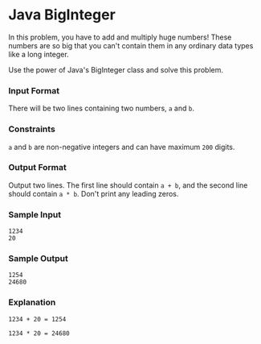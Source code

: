 # Java BigInteger

In this problem, you have to add and multiply huge numbers! These numbers are so big that you can't contain them in any 
ordinary data types like a long integer.

Use the power of Java's BigInteger class and solve this problem.

### Input Format

There will be two lines containing two numbers, `a` and `b`.

### Constraints

`a` and `b` are non-negative integers and can have maximum `200` digits.

### Output Format

Output two lines. The first line should contain `a + b`, and the second line should contain `a * b`. Don't print any 
leading zeros.

### Sample Input
~~~~
1234
20
~~~~

### Sample Output
~~~~
1254
24680
~~~~

### Explanation
`1234 + 20 = 1254`

`1234 * 20 = 24680`



